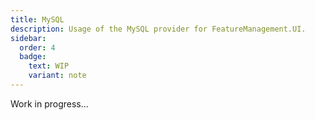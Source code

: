 ```yaml
---
title: MySQL
description: Usage of the MySQL provider for FeatureManagement.UI.
sidebar:
  order: 4
  badge:
    text: WIP
    variant: note
---
```


Work in progress...
